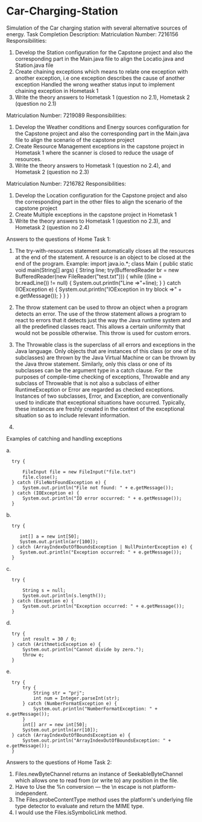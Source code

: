 # Car-Charging-Station
Simulation of the Car charging station with several alternative sources of energy. 
Task Completion Description:
Matriculation Number: 7216156
Responsibilities:
1. Develop the Station configuration for the Capstone project and also the corresponding part in the Main.java file to align the Locatio.java and Station.java file
2. Create chaining exceptions which means to relate one exception with another exception, i.e one exception describes the cause of another exception
   Handled the wrong weather status input to implement chaining exception in Hometask 1
3. Write the theory answers to Hometask 1 (question no 2.1), Hometask 2 (question no 2.1)


Matriculation Number: 7219089
Responsibilities: 
1. Develop the Weather conditions and Energy sources configuration for the Capstone project and also the corresponding part in the Main.java file to align the scenario of the capstone project
2. Create Resource Management exceptions in the capstone project in Hometask 1 where the scanner is closed to reduce the usage of resources.
3. Write the theory answers to Hometask 1 (question no 2.4), and Hometask 2 (question no 2.3)


Matriculation Number: 7216782
Responsibilities: 
1. Develop the Location configuration for the Capstone project and also the corresponding part in the other files to align the scenario of the capstone project
2. Create Multiple exceptions in the capstone project in Hometask 1 
3. Write the theory answers to Hometask 1 (question no 2.3), and Hometask 2 (question no 2.4)






Answers to the questions of Home Task 1:

1. The try-with-resources statement automatically closes all the resources at the end of the statement.
A resource is an object to be closed at the end of the program.
Example: 
import java.io.*;
class Main {
  public static void main(String[] args) {
    String line;
    try(BufferedReader br = new BufferedReader(new FileReader("test.txt"))) {
      while ((line = br.readLine()) != null) {
        System.out.println("Line =>"+line);
      }
    } catch (IOException e) {
      System.out.println("IOException in try block =>" + e.getMessage());
    }
  }
}


2. The throw statement can be used to throw an object when a program detects an error. The use of the throw statement allows a program to react to errors that it detects just the way the Java runtime system and all the predefined classes react. This allows a certain uniformity that would not be possible otherwise. This throw is used for custom errors.

3. The Throwable class is the superclass of all errors and exceptions in the Java language. Only objects that are instances of this class (or one of its subclasses) are thrown by the Java Virtual Machine or can be thrown by the Java throw statement. Similarly, only this class or one of its subclasses can be the argument type in a catch clause. For the purposes of compile-time checking of exceptions, Throwable and any subclass of Throwable that is not also a subclass of either RuntimeException or Error are regarded as checked exceptions.
Instances of two subclasses, Error, and Exception, are conventionally used to indicate that exceptional situations have occurred. Typically, these instances are freshly created in the context of the exceptional situation so as to include relevant information.

4.
  Examples of catching and handling exceptions

  a.
  
      try {
          
          FileInput file = new FileInput("file.txt")
          file.close();
      } catch (FileNotFoundException e) {
          System.out.println("File not found: " + e.getMessage());
      } catch (IOException e) {
          System.out.println("IO error occurred: " + e.getMessage());
      }

  b.

      try {
       
         int[] a = new int[50];
         System.out.println(arr[100]);
      } catch (ArrayIndexOutOfBoundsException | NullPointerException e) {
         System.out.println("Exception occurred: " + e.getMessage());
      }

   c. 

      try {
          
          String s = null;
          System.out.println(s.length()); 
      } catch (Exception e) {
          System.out.println("Exception occurred: " + e.getMessage());
      }


   d.

      try {   
          int result = 30 / 0; 
      } catch (ArithmeticException e) {
          System.out.println("Cannot divide by zero.");
          throw e; 
      }


   e.

      try {   
          try {        
              String str = "prj";
              int num = Integer.parseInt(str); 
          } catch (NumberFormatException e) {
              System.out.println("NumberFormatException: " + e.getMessage());
          }
          int[] arr = new int[50];
          System.out.println(arr[10]); 
      } catch (ArrayIndexOutOfBoundsException e) {
          System.out.println("ArrayIndexOutOfBoundsException: " + e.getMessage());
      }




Answers to the questions of Home Task 2:

1. Files.newByteChannel returns an instance of SeekableByteChannel which allows one to read from (or write to) any position in the file.
2. Have to Use the %n conversion — the \n escape is not platform-independent.
3. The Files.probeContentType method uses the platform's underlying file type detector to evaluate and return the MIME type.
4. I would use the Files.isSymbolicLink method.
